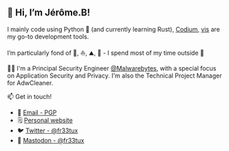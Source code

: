 ## 👋 Hi, I’m Jérôme.B!


I mainly code using Python 💙 (and currently learning Rust), [Codium](https://github.com/VSCodium/vscodium), [vis](https://github.com/martanne/vis) are my go-to development tools.

I’m particularly fond of 🚴, ⛵, ⛰️, 🥾 - I spend most of my time outside 🌅

🧑‍💼 I'm a Principal Security Engineer [@Malwarebytes](https://github.com/malwarebytes), with a special focus on Application Security and Privacy. I'm also the Technical Project Manager for AdwCleaner.


📫 Get in touch!
  - 🔐 [Email - PGP](https://fr33tux.org/fr33tux.txt)
  - 🗒️ [Personal website](https://fr33tux.org)
  - 🐦 [Twitter - @fr33tux](https://twitter.com/fr33tux)
  - 🐘 [Mastodon - @fr33tux](https://mamot.fr/@fr33tux)
